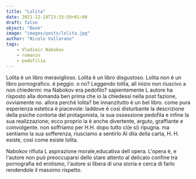 ```yaml
---
title: "Lolita"
date: 2021-12-10T23:33:59+01:00
draft: false
object: "Book"
image: "images/posts/lolita.jpg"
author: "Nicolo Vallarano"
tags:
    - Vladimir Nabokov
    - romanzo
    - pedofilia
---
```


Lolita è un libro meraviglioso.
Lolita è un libro disgustoso.
Lolita non è un libro pornografico. è peggio. o no?
Leggendo lolita, all inizio non riuscivo a non chiedermi: ma Nabokov era pedofilo? sapientemente L autore ha risposto alla domanda ben prima che io la chiedessi nella post fazione, ovviamente no.
allora perché lolita? 
be innanzitutto è un bel libro. come pura esperienza estetica è piacevole: laddove è così disturbante la descrizione della psiche contorta del protagonista, la sua ossessione pedofila e infine la sua realizzazione; ecco proprio la è anche divertente, arguto, graffiante e coinvolgente. non soffriamo per H.H. dopo tutto ci(e si) ripugna. ma sentiamo la sua sofferenza, riusciamo a sentirlo Al dila della carta, H. H. esiste, così come esiste lolita. 

Nabokov rifiuta L aspirazione morale,educativa dell opera. L'opera è, e l'autore non può preoccuparsi dello stare attento al delicato confine tra pornografia ed erotismo, l'autore si libera di una storia e cerca di farlo rendendole il massimo rispetto.
